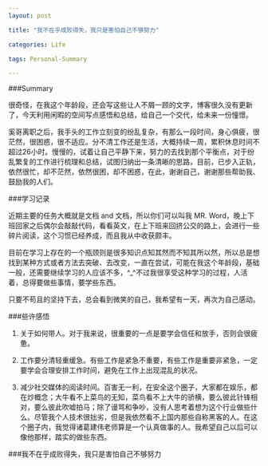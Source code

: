 ```yaml
---
layout: post

title: "我不在乎成败得失，我只是害怕自己不够努力"

categories: Life

tags: Personal-Summary

---
```

###Summary

很奇怪，在我这个年龄段，还会写这些让人不屑一顾的文字，博客很久没有更新了，今天利用闲暇的空间写点感悟和总结，给自己一个交代，给未来一份憧憬。

奚哥离职之后，我手头的工作立刻变的纷乱复杂，有那么一段时间，身心俱疲，很茫然，很困惑，很不适应。分不清工作还是生活，大概持续一周，累积休息时间不超过26小时。慢慢的，试着让自己平静下来，努力的去找到那个平衡点，对于纷乱繁复的工作进行梳理和总结，试图归纳出一条清晰的思路，目前，已步入正轨，依然很忙，却不茫然，依然很困，却不困惑，在此，谢谢自己，谢谢那些帮助我、鼓励我的人们。

###学习记录

近期主要的任务大概就是文档 and 文档，所以你们可以叫我 MR. Word，晚上下班回家之后偶尔会敲敲代码，看看英文，在上下班来回挤公交的路上，会进行一些碎片阅读，这个习惯已经养成，而且我从中收获颇丰。

目前在学习上存在的一个瓶颈则是很多知识点知其然而不知其所以然，所以总是想找到某种方式或者方法去突破、去改变，一直在尝试，可能在我这个年龄段，基础一般，还需要继续学习的人应该不多，^_^不过我很享受这种学习的过程，人活着，总得要做些事情，要学些东西。

只要不苟且的坚持下去，总会看到微笑的自己，我希望有一天，再次为自己感动。

###些许感悟

1. 关于如何带人。对于我来说，很重要的一点是要学会信任和放手，否则会很疲惫。

2. 工作要分清轻重缓急。有些工作是紧急不重要，有些工作是重要非紧急，一定要学会合理安排工作时间，避免在工作上出现混乱的状况。

3. 减少社交媒体的阅读时间。百害无一利，在安全这个圈子，大家都在娱乐，都在炒概念；大牛看不上菜鸟的无知，菜鸟看不上大牛的骄横，要么彼此针锋相对，要么彼此吹嘘拍马；除了谩骂和争吵，没有人思考着想为这个行业做些什么。尽管我个人技术很拙劣，但是我依然看不上国内那些自称黑客的人。在这个圈子内，我觉得诸葛建伟老师算是一个认真做事的人。我希望自己以后可以像他那样，踏实的做些东西。


###我不在乎成败得失，我只是害怕自己不够努力
